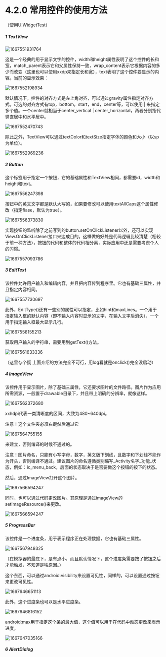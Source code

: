 # 4.2.0 常用控件的使用方法

（使用UIWidgetTest）

##### 1 TextView

![1667551931764](image/4.2.0常用控件的使用方法/1667551931764.png)

这是一个经典的用于显示文字的控件，width和height属性表明了这个控件的长和宽，match_parent表示它和父属性保持一致，wrap_content表示它根据内容的多少而改变（这里也可以使用xxdp来指定长和宽），text表明了这个控件要显示的内容。当前的显示效果：

![1667552198934](image/4.2.0常用控件的使用方法/1667552198934.png)

默认情况下，控件的对齐方式是左上角对齐，可以通过gravity属性指定对齐方式。可选的对齐方式有top，bottom，start，end，center等，可以使用 | 来指定多个值。一个center就相当于center_vertical | center_horizontal，两者分别指代竖直居中和水平居中。

![1667552470743](image/4.2.0常用控件的使用方法/1667552470743.png)

除此之外，TextView可以通过textColor和textSize指定字体的颜色和大小（以sp为单位）。

![1667552969236](image/4.2.0常用控件的使用方法/1667552969236.png)

##### 2 Button

这个标签用于指定一个按钮，它的基础属性和TextView相同，都需要id，width和height和text。

![1667556247398](image/4.2.0常用控件的使用方法/1667556247398.png)

按钮中的英文文字都是默认大写的，如果要修改可以使用textAllCaps这个属性修改（指定flase，默认为true）。

![1667556373830](image/4.2.0常用控件的使用方法/1667556373830.png)

实现按钮的监听除了之前写到的button.setOnClickListener以外，还可以实现View.OnClickListener接口来达成目的。这样做的好处是代码逻辑比较清楚（相较于前一种方法），按钮的代码和整体的代码相分离，实际应用中还是需要考虑个人的习惯。

![1667557093786](image/4.2.0常用控件的使用方法/1667557093786.png)

##### 3 EditText

该控件允许用户输入和编辑内容，并且把内容传到程序里。它也有基础三属性，并且指定内容相同。

![1667557730697](image/4.2.0常用控件的使用方法/1667557730697.png)

此外，EditType()还有一些别的属性可以指定，比如hint和maxLines。一个用于指定输入框的默认内容（即不输入内容时显示的文字，在输入文字后消失），一个用于指定输入框最大显示几行。

![1667558155213](image/4.2.0常用控件的使用方法/1667558155213.png)

获取用户输入的字符串，需要用到getText()方法。

![1667561633336](image/4.2.0常用控件的使用方法/1667561633336.png)

（这里存个疑 上面介绍的方法完全不可行，用log看就是onclick()完全没启动）

##### 4 ImageView

该控件用于显示图片，除了基础三属性，它还要求图片的文件路径。图片作为应用所需资源，一般置于drawable目录下，并且带上明确的分辨率，就像这样。

![1667562372680](image/4.2.0常用控件的使用方法/1667562372680.png)

xxhdpi代表一类清晰度的区间，大致为480~640dpi。

注意！这个文件夹必须右键然后通过它

![1667564755155](image/4.2.0常用控件的使用方法/1667564755155.png)

来建立，否则编译的时候不通过的。

注意！图片命名，只能有小写字母，数字，英文版下划线，且数字和下划线不能作为开头，否则编译不通过。建议图片的命名遵循类别缩写_Activity名字_功能_状态，例如：ic_menu_back，后面的状态取决于是否要做这个按钮的按下的状态。

然后，通过ImageView打开这个图片。

![1667566594247](image/4.2.0常用控件的使用方法/1667566594247.png)

同时，也可以通过代码更改图片。其原理是通过imageView的setImageResource()来更改。

![1667566594247](image/4.2.0常用控件的使用方法/1667566594247.png)

##### 5 ProgressBar

该控件是一个进度条，用于表示程序正在处理数据，它也有基础三属性。

![1667567949325](image/4.2.0常用控件的使用方法/1667567949325.png)

（在模拟器的最底下，是有点小，而且默认情况下，这个进度条需要按了按钮之后才能触发，不知道是啥原因。）

这个东西，可以通过android:visibility来设置可见性，同样的，可以设置通过按钮来更改可见性。

![1667646651113](image/4.2.0常用控件的使用方法/1667646651113.png)

此外，这个进度条也可以是水平进度条。

![1667646816152](image/4.2.0常用控件的使用方法/1667646816152.png)

android:max用于指定这个条的最大值，这个值可以用于在代码中动态更改来表示进度。

![1667647035166](image/4.2.0常用控件的使用方法/1667647035166.png)

##### 6 AlertDialog
